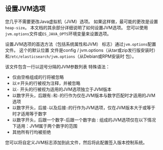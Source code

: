 ## 设置JVM选项

您几乎不需要更改Java虚拟机（JVM）选项。 如果这样做，最可能的更改是设置`heap-size`。 
本文档的其余部分详细说明了如何设置JVM选项。 
您可以使用`jvm.options`文件或`ES_JAVA_OPTS`环境变量来设置选项。

设置JVM选项的首选方法（包括系统属性和JVM）
标志）通过`jvm.options`配置文件。 这个的默认位置
文件是config / jvm.options（从tar或zip发行版安装时）
和`/etc/elasticsearch/jvm.options`（从Debian或RPM安装时
包）。


该文件包含一行以逗号分隔的JVM参数列表
特殊语法：

- 仅由空格组成的行将被忽略
- 以`＃`开头的行被视为注释，并被忽略
- 以`-` 开头的行被视为适用的JVM选项独立于JVM版本
- 以数字开头，后跟有`:`和`-`的行作为仅在JVM版本与数字匹配时才适用的JVM选项
- 以数字开头，后接`-`以及后接`:`的行作为JVM选项，仅在JVM版本大于或等于时才适用等于数字
- 以数字开头，后跟一个数字-后跟一个数字由`：`组成的JVM选项仅在以下情况下适用：JVM属于两个数字的范围
- 其他所有行均被拒绝

您可以将自定义JVM标志添加到此文件，然后将此配置签入版本控制系统。